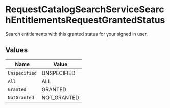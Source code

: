 # RequestCatalogSearchServiceSearchEntitlementsRequestGrantedStatus

 Search entitlements with this granted status for your signed in user.



## Values

| Name          | Value         |
| ------------- | ------------- |
| `Unspecified` | UNSPECIFIED   |
| `All`         | ALL           |
| `Granted`     | GRANTED       |
| `NotGranted`  | NOT_GRANTED   |